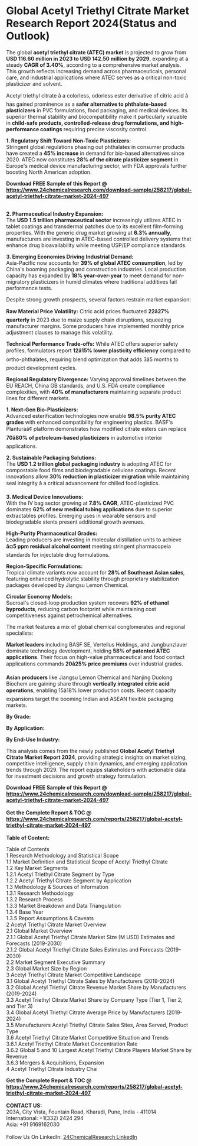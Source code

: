 <h1>Global Acetyl Triethyl Citrate Market Research Report 2024(Status and Outlook)</h1><p>The global <strong>acetyl triethyl citrate (ATEC) market</strong> is projected to grow from <strong>USD 116.60 million in 2023 to USD 142.50 million by 2029</strong>, expanding at a steady <strong>CAGR of 3.40%</strong>, according to a comprehensive market analysis. This growth reflects increasing demand across pharmaceuticals, personal care, and industrial applications where ATEC serves as a critical non-toxic plasticizer and solvent.</p><p>Acetyl triethyl citrate â a colorless, odorless ester derivative of citric acid â has gained prominence as a <strong>safer alternative to phthalate-based plasticizers</strong> in PVC formulations, food packaging, and medical devices. Its superior thermal stability and biocompatibility make it particularly valuable in <strong>child-safe products, controlled-release drug formulations, and high-performance coatings</strong> requiring precise viscosity control.</p><p><strong>1. Regulatory Shift Toward Non-Toxic Plasticizers:</strong><br>
Stringent global regulations phasing out phthalates in consumer products have created a <strong>45% increase</strong> in demand for bio-based alternatives since 2020. ATEC now constitutes <strong>28% of the citrate plasticizer segment</strong> in Europe's medical device manufacturing sector, with FDA approvals further boosting North American adoption.</p><div><b>Download FREE Sample of this Report @ 
            <a href="https://www.24chemicalresearch.com/download-sample/258217/global-acetyl-triethyl-citrate-market-2024-497">
            https://www.24chemicalresearch.com/download-sample/258217/global-acetyl-triethyl-citrate-market-2024-497</a></b></div><br><p><strong>2. Pharmaceutical Industry Expansion:</strong><br>
The <strong>USD 1.5 trillion pharmaceutical sector</strong> increasingly utilizes ATEC in tablet coatings and transdermal patches due to its excellent film-forming properties. With the generic drug market growing at <strong>6.3% annually</strong>, manufacturers are investing in ATEC-based controlled delivery systems that enhance drug bioavailability while meeting USP/EP compliance standards.</p><p><strong>3. Emerging Economies Driving Industrial Demand:</strong><br>
Asia-Pacific now accounts for <strong>39% of global ATEC consumption</strong>, led by China's booming packaging and construction industries. Local production capacity has expanded by <strong>18% year-over-year</strong> to meet demand for non-migratory plasticizers in humid climates where traditional additives fail performance tests.</p><p>Despite strong growth prospects, several factors restrain market expansion:</p><p><strong>Raw Material Price Volatility:</strong> Citric acid prices fluctuated <strong>22â27% quarterly</strong> in 2023 due to maize supply chain disruptions, squeezing manufacturer margins. Some producers have implemented monthly price adjustment clauses to manage this volatility.</p><p><strong>Technical Performance Trade-offs:</strong> While ATEC offers superior safety profiles, formulators report <strong>12â15% lower plasticity efficiency</strong> compared to ortho-phthalates, requiring blend optimization that adds 3â5 months to product development cycles.</p><p><strong>Regional Regulatory Divergence:</strong> Varying approval timelines between the EU REACH, China GB standards, and U.S. FDA create compliance complexities, with <strong>40% of manufacturers</strong> maintaining separate product lines for different markets.</p><p><strong>1. Next-Gen Bio-Plasticizers:</strong><br>
Advanced esterification technologies now enable <strong>98.5% purity ATEC grades</strong> with enhanced compatibility for engineering plastics. BASF's Planturaâ¢ platform demonstrates how modified citrate esters can replace <strong>70â80% of petroleum-based plasticizers</strong> in automotive interior applications.</p><p><strong>2. Sustainable Packaging Solutions:</strong><br>
The <strong>USD 1.2 trillion global packaging industry</strong> is adopting ATEC for compostable food films and biodegradable cellulose coatings. Recent innovations allow <strong>30% reduction in plasticizer migration</strong> while maintaining seal integrity â a critical advancement for chilled food logistics.</p><p><strong>3. Medical Device Innovations:</strong><br>
With the IV bag sector growing at <strong>7.8% CAGR</strong>, ATEC-plasticized PVC dominates <strong>62% of new medical tubing applications</strong> due to superior extractables profiles. Emerging uses in wearable sensors and biodegradable stents present additional growth avenues.</p><p><strong>High-Purity Pharmaceutical Grades:</strong><br>
	Leading producers are investing in molecular distillation units to achieve <strong>â¤5 ppm residual alcohol content</strong> meeting stringent pharmacopeia standards for injectable drug formulations.</p><p><strong>Region-Specific Formulations:</strong><br>
	Tropical climate variants now account for <strong>28% of Southeast Asian sales</strong>, featuring enhanced hydrolytic stability through proprietary stabilization packages developed by Jiangsu Lemon Chemical.</p><p><strong>Circular Economy Models:</strong><br>
	Sucroal's closed-loop production system recovers <strong>92% of ethanol byproducts</strong>, reducing carbon footprint while maintaining cost competitiveness against petrochemical alternatives.</p><p>The market features a mix of global chemical conglomerates and regional specialists:</p><p><strong>Market leaders</strong> including BASF SE, Vertellus Holdings, and Jungbunzlauer dominate technology development, holding <strong>58% of patented ATEC applications</strong>. Their focus on high-value pharmaceutical and food contact applications commands <strong>20â25% price premiums</strong> over industrial grades.</p><p><strong>Asian producers</strong> like Jiangsu Lemon Chemical and Nanjing Duolong Biochem are gaining share through <strong>vertically integrated citric acid operations</strong>, enabling 15â18% lower production costs. Recent capacity expansions target the booming Indian and ASEAN flexible packaging markets.</p><p><strong>By Grade:</strong></p><p><strong>By Application:</strong></p><p><strong>By End-Use Industry:</strong></p><p>This analysis comes from the newly published <strong>Global Acetyl Triethyl Citrate Market Report 2024</strong>, providing strategic insights on market sizing, competitive intelligence, supply chain dynamics, and emerging application trends through 2029. The report equips stakeholders with actionable data for investment decisions and growth strategy formulation.</p><div><b>Download FREE Sample of this Report @ 
            <a href="https://www.24chemicalresearch.com/download-sample/258217/global-acetyl-triethyl-citrate-market-2024-497">
            https://www.24chemicalresearch.com/download-sample/258217/global-acetyl-triethyl-citrate-market-2024-497</a></b></div><br><div><b>Get the Complete Report & TOC @ 
            <a href="https://www.24chemicalresearch.com/reports/258217/global-acetyl-triethyl-citrate-market-2024-497">
            https://www.24chemicalresearch.com/reports/258217/global-acetyl-triethyl-citrate-market-2024-497</a></b></div><br>
            <b>Table of Content:</b><p>Table of Contents<br />
1 Research Methodology and Statistical Scope<br />
1.1 Market Definition and Statistical Scope of Acetyl Triethyl Citrate<br />
1.2 Key Market Segments<br />
1.2.1 Acetyl Triethyl Citrate Segment by Type<br />
1.2.2 Acetyl Triethyl Citrate Segment by Application<br />
1.3 Methodology & Sources of Information<br />
1.3.1 Research Methodology<br />
1.3.2 Research Process<br />
1.3.3 Market Breakdown and Data Triangulation<br />
1.3.4 Base Year<br />
1.3.5 Report Assumptions & Caveats<br />
2 Acetyl Triethyl Citrate Market Overview<br />
2.1 Global Market Overview<br />
2.1.1 Global Acetyl Triethyl Citrate Market Size (M USD) Estimates and Forecasts (2019-2030)<br />
2.1.2 Global Acetyl Triethyl Citrate Sales Estimates and Forecasts (2019-2030)<br />
2.2 Market Segment Executive Summary<br />
2.3 Global Market Size by Region<br />
3 Acetyl Triethyl Citrate Market Competitive Landscape<br />
3.1 Global Acetyl Triethyl Citrate Sales by Manufacturers (2019-2024)<br />
3.2 Global Acetyl Triethyl Citrate Revenue Market Share by Manufacturers (2019-2024)<br />
3.3 Acetyl Triethyl Citrate Market Share by Company Type (Tier 1, Tier 2, and Tier 3)<br />
3.4 Global Acetyl Triethyl Citrate Average Price by Manufacturers (2019-2024)<br />
3.5 Manufacturers Acetyl Triethyl Citrate Sales Sites, Area Served, Product Type<br />
3.6 Acetyl Triethyl Citrate Market Competitive Situation and Trends<br />
3.6.1 Acetyl Triethyl Citrate Market Concentration Rate<br />
3.6.2 Global 5 and 10 Largest Acetyl Triethyl Citrate Players Market Share by Revenue<br />
3.6.3 Mergers & Acquisitions, Expansion<br />
4 Acetyl Triethyl Citrate Industry Chai</p><div><b>Get the Complete Report & TOC @ 
            <a href="https://www.24chemicalresearch.com/reports/258217/global-acetyl-triethyl-citrate-market-2024-497">
            https://www.24chemicalresearch.com/reports/258217/global-acetyl-triethyl-citrate-market-2024-497</a></b></div><br><b>CONTACT US:</b><br>
            203A, City Vista, Fountain Road, Kharadi, Pune, India - 411014<br>
            International: +1(332) 2424 294<br>
            Asia: +91 9169162030 <br><br>
            Follow Us On LinkedIn: <a href="https://www.linkedin.com/company/24chemicalresearch/">24ChemicalResearch LinkedIn</a>